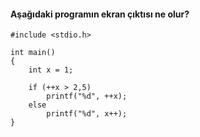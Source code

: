 #### Aşağıdaki programın ekran çıktısı ne olur?

```
#include <stdio.h>

int main()
{
	int x = 1;

	if (++x > 2,5)
		printf("%d", ++x);
	else
		printf("%d", x++);
}
```

